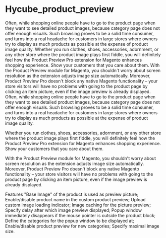 # Hycube_product_preview
Often, while shopping online people have to go to the product page when they want to see detailed product images, because category page does not offer enough visuals. Such browsing proves to be a solid time consumer, and turns into a real headache for customers in large stores where owners try to display as much products as possible at the expense of product image quality.  Whether you run clothes, shoes, accessories, adornment, or any other store where the product image plays first fiddle, you will definitely feel how the Product Preview Pro extension for Magento enhances shopping experience. Show your customers that you care about them.  With the Product Preview module for Magento, you shouldn't worry about screen resolution as the extension adjusts image size automatically. Moreover, Product Preview Pro doesn't block any native Magento functionality – your store visitors will have no problems with going to the product page by clicking an item picture, even if the image preview is already displayed.
Often, while shopping online people have to go to the product page when they want to see detailed product images, because category page does not offer enough visuals. Such browsing proves to be a solid time consumer, and turns into a real headache for customers in large stores where owners try to display as much products as possible at the expense of product image quality.

Whether you run clothes, shoes, accessories, adornment, or any other store where the product image plays first fiddle, you will definitely feel how the Product Preview Pro extension for Magento enhances shopping experience. Show your customers that you care about them.

With the Product Preview module for Magento, you shouldn't worry about screen resolution as the extension adjusts image size automatically. Moreover, Product Preview Pro doesn't block any native Magento functionality – your store visitors will have no problems with going to the product page by clicking an item picture, even if the image preview is already displayed.

Features
"Base Image" of the product is used as preview picture;
Enable/disable product name in the custom product preview;
Upload custom image loading indicator;
Image caching for the picture preview;
Specify delay after which image preview displayed;
Popup window immediately disappears if the mouse pointer is outside the product block;
Define the categories for the popup window to be displayed at;
Enable/disable product preview for new categories;
Specify maximal image size.

